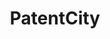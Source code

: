 ---
api_or_bulk_downloads: coming soon
code: https://github.com/Antoberge/patent_city
description: Data coming soon; accessible via Google BigQuery
shortname: patentcity
title: PatentCity
location: https://mailchi.mp/e0495246a573/patentcity
uuid: 131e13f8-342c-4dd7-a3e6-fbf5a5ba6a5c
---
